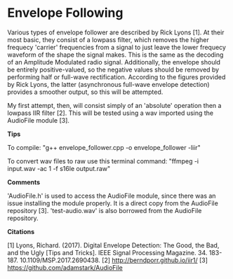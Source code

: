 # Envelope Following

Various types of envelope follower are described by Rick Lyons [1]. At their most basic, they consist of a lowpass filter, which removes the higher frequecy 'carrier' frequencies from a signal to just leave the lower frequecy waveform of the shape the signal makes. This is the same as the decoding of an Amplitude Modulated radio signal. Additionally, the envelope should be entirely
positive-valued, so the negative values should be removed by
performing half or full-wave rectification. According to the
figures provided by Rick Lyons, the latter (asynchronous full-wave envelope detection) provides a smoother output, so this will be attempted.

My first attempt, then, will consist simply of an 'absolute'
operation then a lowpass IIR filter [2]. This will be tested using a wav imported using the AudioFile module [3].

**Tips**

To compile:
    "g++ envelope_follower.cpp -o envelope_follower -liir"

To convert wav files to raw use this terminal command:
    "ffmpeg -i input.wav -ac 1 -f s16le output.raw"

**Comments**

'AudioFile.h' is used to access the AudioFile module, since there was an issue installing the module properly. It is a direct copy from the AudioFile repository [3]. 'test-audio.wav' is also borrowed from the AudioFile repository.

**Citations**

[1] Lyons, Richard. (2017). Digital Envelope Detection: The Good, the Bad, and the Ugly [Tips and Tricks]. IEEE Signal Processing Magazine. 34. 183-187. 10.1109/MSP.2017.2690438.
[2] http://berndporr.github.io/iir1/
[3] https://github.com/adamstark/AudioFile 
